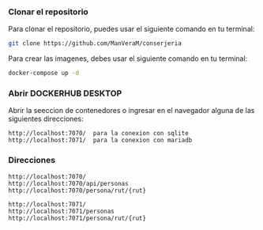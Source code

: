 ### Clonar el repositorio

Para clonar el repositorio, puedes usar el siguiente comando en tu terminal:

```bash
git clone https://github.com/ManVeraM/conserjeria
```

Para crear las imagenes, debes usar el siguiente comando en tu terminal:

```bash
docker-compose up -d 
```

### Abrir DOCKERHUB DESKTOP

Abrir la seeccion de contenedores o ingresar en el navegador alguna de las siguientes direcciones:

```
http://localhost:7070/  para la conexion con sqlite
http://localhost:7071/  para la conexion con mariadb
```

### Direcciones
```
http://localhost:7070/ 
http://localhost:7070/api/personas
http://localhost:7070/persona/rut/{rut}
```
```
http://localhost:7071/
http://localhost:7071/personas
http://localhost:7071/persona/rut/{rut}
```
